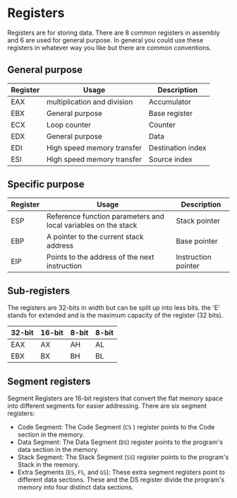 # Registers
Registers are for storing data. There are 8 common registers in assembly and 6 are used for general purpose.
In general you could use these registers in whatever way you like but there are common conventions.

## General purpose
| Register  | Usage                                 | Description       |
|-----------|---------------------------------------|-------------------|
| EAX       | multiplication and division           | Accumulator       |
| EBX       | General purpose                       | Base register     |
| ECX       | Loop counter                          | Counter           |
| EDX       | General purpose                       | Data              |
| EDI       | High speed memory transfer            | Destination index |
| ESI       | High speed memory transfer            | Source index      |


## Specific purpose
| Register | Usage                                                          | Description           |
|----------|----------------------------------------------------------------|-----------------------|
| ESP      | Reference function parameters and local variables on the stack | Stack pointer         |
| EBP      | A pointer to the current stack address                         | Base pointer          |
| EIP      | Points to the address of the next instruction                  | Instruction pointer   |


## Sub-registers
The registers are 32-bits in width but can be split up into less bits. the 'E' stands for extended and is the maximum capacity of the register (32 bits).

| 32-bit  | 16-bit | 8-bit | 8-bit  |
|---------|--------|-------|--------|
| EAX     | AX     | AH    | AL     |
| EBX     | BX     | BH    | BL     |

## Segment registers
Segment Registers are 16-bit registers that convert the flat memory space into different segments for easier addressing. There are six segment registers:

- Code Segment: The Code Segment (`CS` ) register points to the Code section in the memory.
- Data Segment: The Data Segment (`DS`) register points to the program's data section in the memory.
- Stack Segment: The Stack Segment (`SS`) register points to the program's Stack in the memory.
- Extra Segments (`ES`, `FS`, and `GS`): These extra segment registers point to different data sections. These and the DS register divide the program's memory into four distinct data sections. 